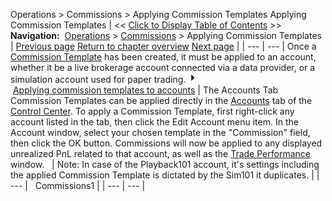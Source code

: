 ﻿
Operations \> Commissions \> Applying Commission Templates
Applying Commission Templates
| \<\< [Click to Display Table of Contents](adding_per_instrument_commissi_3.md) \>\> **Navigation:**     [Operations](operations-1.md) \> [Commissions](understanding_commissions-1.md) \> Applying Commission Templates | [Previous page](adding_per_instrument_commissi_2-1.md) [Return to chapter overview](understanding_commissions-1.md) [Next page](control_center-1.md) |
| --- | --- |
Once a [Commission Template](adding_per_instrument_commissi_2-1.md) has been created, it must be applied to an account, whether it be a live brokerage account connected via a data provider, or a simulation account used for paper trading.
![tog_plus](tog_plus.gif)        [Applying commission templates to accounts](javascript:HMToggle('toggle','ApplyingCommissionTemplatesToAccounts','ApplyingCommissionTemplatesToAccounts_ICON'))
| The Accounts Tab Commission Templates can be applied directly in the [Accounts](accounts_tab-1.md) tab of the [Control Center](control_center-1.md). To apply a Commission Template, first right\-click any account listed in the tab, then click the Edit Account menu item. In the Account window, select your chosen template in the "Commission" field, then click the OK button. Commissions will now be applied to any displayed unrealized PnL related to that account, as well as the [Trade Performance](trade_performance-1.md) window.     | Note: In case of the Playback101 account, it's settings including the applied Commission Template is dictated by the Sim101 it duplicates. | | --- |      Commissions1 |
| --- | --- |
